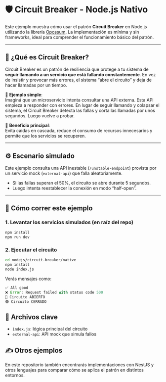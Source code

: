 # 🛡️ Circuit Breaker - Node.js Nativo

Este ejemplo muestra cómo usar el patrón **Circuit Breaker** en Node.js utilizando la librería [Opossum](https://github.com/nodeshift/opossum). La implementación es mínima y sin frameworks, ideal para comprender el funcionamiento básico del patrón.

---

## 🤔 ¿Qué es Circuit Breaker?

Circuit Breaker es un patrón de resiliencia que protege a tu sistema de **seguir llamando a un servicio que está fallando constantemente**. En vez de insistir y provocar más errores, el sistema “abre el circuito” y deja de hacer llamadas por un tiempo.

🔧 **Ejemplo simple**:  
Imaginá que un microservicio intenta consultar una API externa. Esta API empieza a responder con errores. En lugar de seguir llamando y colapsar el sistema, el Circuit Breaker detecta las fallas y corta las llamadas por unos segundos. Luego vuelve a probar.

🧠 **Beneficio principal**:  
Evita caídas en cascada, reduce el consumo de recursos innecesarios y permite que los servicios se recuperen.

---

## ⚙️ Escenario simulado

Este ejemplo consulta una API inestable (`/unstable-endpoint`) provista por un servicio mock (`external-api`) que falla aleatoriamente.

- Si las fallas superan el 50%, el circuito se abre durante 5 segundos.
- Luego intenta reestablecer la conexión en modo “half-open”.

---

## 🚀 Cómo correr este ejemplo

### 1. Levantar los servicios simulados (en raíz del repo)

```bash
npm install
npm run dev
```

### 2. Ejecutar el circuito
```bash
cd nodejs/circuit-breaker/native
npm install
node index.js
```

Verás mensajes como:

```javascript
✅ All good
❌ Error: Request failed with status code 500
🔴 Circuito ABIERTO
🟢 Circuito CERRADO
```

## 📁 Archivos clave
- `index.js`: lógica principal del circuito
- `external-api`: API mock que simula fallos

## ✍️ Otros ejemplos
En este repositorio también encontrarás implementaciones con NestJS y otros lenguajes para comparar cómo se aplica el patrón en distintos entornos.